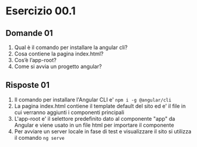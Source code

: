 # Esercizio 00.1

## Domande 01

1. Qual è il comando per installare la angular cli?
2. Cosa contiene la pagina index.html?
3. Cos’è l’app-root?
4. Come si avvia un progetto angular?

## Risposte 01

1. Il comando per installare l'Angular CLI e' `npm i -g @angular/cli`
2. La pagina index.html contiene il template default del sito ed e' il file in cui verranno aggiunti i componenti principali
3. L'app-root e' il selettore predefinito dato al componente "app" da Angular e viene usato in un file html per importare il componente
4. Per avviare un server locale in fase di test e visualizzare il sito si utilizza il comando `ng serve`